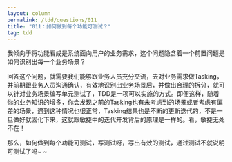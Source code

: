 ```yaml
---
layout: column
permalink: /tdd/questions/011
title: "011：如何做到每个功能可测试？"
tag: tdd
---
```


我倾向于将功能看成是系统面向用户的业务需求，这个问题隐含着一个前置问题是如何识别出每一个业务场景？

回答这个问题，就需要我们能够跟业务人员充分交流，去对业务需求做Tasking，并前期跟业务人员沟通确认，有效地识别出业务场景后，并做出合理的拆分，就可以针对业务场景编写单元测试了，TDD是一项可以实施的方式。即便这样，随着你的业务知识的增多，你会发现之前的Tasking也有未考虑到的场景或者考虑有偏差的场景，遇到这种情况也很正常，Tasking结果也是不断的更新迭代的，不是一旦做好就固化下来，这就跟敏捷中的迭代开发背后的原理是一样的。看，敏捷无处不在！

那么，如何做到每个功能可测试，写测试呀，写出有效的测试，通过测试不就说明可测试了吗~ ~
